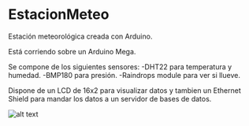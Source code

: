 # EstacionMeteo
Estación meteorológica creada con Arduino.

Está corriendo sobre un Arduino Mega.

Se compone de los siguientes sensores:
  -DHT22 para temperatura y humedad.
  -BMP180 para presión.
  -Raindrops module para ver si llueve.
  
Dispone de un LCD de 16x2 para visualizar datos y tambien un Ethernet Shield para mandar los datos a un servidor de bases de datos.

![alt text](https://public.boxcloud.com/api/2.0/internal_files/187879299272/versions/199066167752/representations/png_paged_2048x2048/content/1.png?access_token=1!HxAWWbaBfd43q8yBCn8eTmUqvoSo2gYm-T4RZQqE72yg8KA1M8bB3IGMI33BtYzW90GkDWI7hFSy04eHQ3DECCsZxOd8s-wGF9bw85TxlYYNxlJVhk_Y7MIiMZCIyovAitC_iDK2r8j0tShQrec1Uve-BKjTSr4z3BAaz1uQOXvjAFBAz_Pt6nLeGf3GiREwzivhyjeYpbqtqW9WVAJRK336zcanj4E0mlKRaBGG0gcWQA5zLKyddgHZc7GG6RvrjyCTRlxO59H2Wv8xQ3ylLyJOnfnpzAx5mxkHc3YkVjyTf9B3Ei61ZzEi4LjngvAmlRlCAgr2mltAiKhznkAA77Q4jEZdkqU1Dk0MtqlIrj75DiE6d3c8AeBZSAe9tBgjb5fBMU4kI3OjTg4.&box_client_name=box-content-preview&box_client_version=0.130.0)
